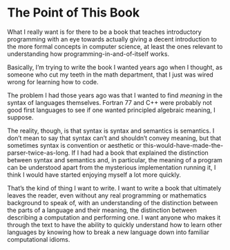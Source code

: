 The Point of This Book
======================

What I really want is for there to be a book that teaches introductory programming with an eye towards actually giving a decent introduction to the more formal concepts in computer science, at least the ones relevant to understanding how programming-in-and-of-itself works.

Basically, I&rsquo;m trying to write the book I wanted years ago when I thought, as someone who cut my teeth in the math department, that I just was wired wrong for learning how to code.

The problem I had those years ago was that I wanted to find *meaning* in the syntax of languages themselves. Fortran 77 and C++ were probably not good first languages to see if one wanted principled algebraic meaning, I suppose. 

The reality, though, is that syntax is syntax and semantics is semantics. I don&rsquo;t mean to say that syntax can&rsquo;t and shouldn&rsquo;t convey meaning, but that sometimes syntax is convention or aesthetic or this-would-have-made-the-parser-twice-as-long. If I had had a book that explained the distinction between syntax and semantics and, in particular, the meaning of a program can be understood apart from the mysterious implementation running it, I think I would have started enjoying myself a lot more quickly.

That&rsquo;s the kind of thing I want to write. I want to write a book that ultimately leaves the reader, even without any real programming or mathematics background to speak of, with an understanding of the distinction between the parts of a language and their meaning, the distinction between describing a computation and performing one. I want anyone who makes it through the text to have the ability to quickly understand how to learn other languages by knowing how to break a new language down into familiar computational idioms.

